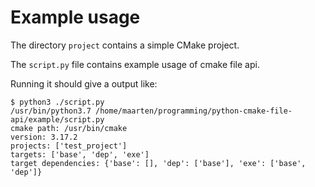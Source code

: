 # Example usage

The directory `project` contains a simple CMake project.

The `script.py` file contains example usage of cmake file api.

Running it should give a output like:
```
$ python3 ./script.py
/usr/bin/python3.7 /home/maarten/programming/python-cmake-file-api/example/script.py
cmake path: /usr/bin/cmake
version: 3.17.2
projects: ['test_project']
targets: ['base', 'dep', 'exe']
target dependencies: {'base': [], 'dep': ['base'], 'exe': ['base', 'dep']}
```
